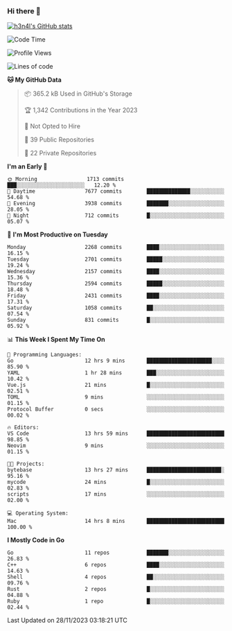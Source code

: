 ### Hi there 👋

[![h3n4l's GitHub stats](https://github-readme-stats.vercel.app/api?username=h3n4l&count_private=true&show_icons=true&theme=radical)](https://github.com/h3n4l/github-readme-stats)

<!--START_SECTION:waka-->
![Code Time](http://img.shields.io/badge/Code%20Time-1%2C735%20hrs%2044%20mins-blue)

![Profile Views](http://img.shields.io/badge/Profile%20Views-1-blue)

![Lines of code](https://img.shields.io/badge/From%20Hello%20World%20I%27ve%20Written-3.7%20million%20lines%20of%20code-blue)

**🐱 My GitHub Data** 

> 📦 365.2 kB Used in GitHub's Storage 
 > 
> 🏆 1,342 Contributions in the Year 2023
 > 
> 🚫 Not Opted to Hire
 > 
> 📜 39 Public Repositories 
 > 
> 🔑 22 Private Repositories 
 > 
**I'm an Early 🐤** 

```text
🌞 Morning                1713 commits        ███░░░░░░░░░░░░░░░░░░░░░░   12.20 % 
🌆 Daytime                7677 commits        ██████████████░░░░░░░░░░░   54.68 % 
🌃 Evening                3938 commits        ███████░░░░░░░░░░░░░░░░░░   28.05 % 
🌙 Night                  712 commits         █░░░░░░░░░░░░░░░░░░░░░░░░   05.07 % 
```
📅 **I'm Most Productive on Tuesday** 

```text
Monday                   2268 commits        ████░░░░░░░░░░░░░░░░░░░░░   16.15 % 
Tuesday                  2701 commits        █████░░░░░░░░░░░░░░░░░░░░   19.24 % 
Wednesday                2157 commits        ████░░░░░░░░░░░░░░░░░░░░░   15.36 % 
Thursday                 2594 commits        █████░░░░░░░░░░░░░░░░░░░░   18.48 % 
Friday                   2431 commits        ████░░░░░░░░░░░░░░░░░░░░░   17.31 % 
Saturday                 1058 commits        ██░░░░░░░░░░░░░░░░░░░░░░░   07.54 % 
Sunday                   831 commits         █░░░░░░░░░░░░░░░░░░░░░░░░   05.92 % 
```


📊 **This Week I Spent My Time On** 

```text
💬 Programming Languages: 
Go                       12 hrs 9 mins       █████████████████████░░░░   85.90 % 
YAML                     1 hr 28 mins        ███░░░░░░░░░░░░░░░░░░░░░░   10.42 % 
Vue.js                   21 mins             █░░░░░░░░░░░░░░░░░░░░░░░░   02.51 % 
TOML                     9 mins              ░░░░░░░░░░░░░░░░░░░░░░░░░   01.15 % 
Protocol Buffer          0 secs              ░░░░░░░░░░░░░░░░░░░░░░░░░   00.02 % 

🔥 Editors: 
VS Code                  13 hrs 59 mins      █████████████████████████   98.85 % 
Neovim                   9 mins              ░░░░░░░░░░░░░░░░░░░░░░░░░   01.15 % 

🐱‍💻 Projects: 
bytebase                 13 hrs 27 mins      ████████████████████████░   95.16 % 
mycode                   24 mins             █░░░░░░░░░░░░░░░░░░░░░░░░   02.83 % 
scripts                  17 mins             ░░░░░░░░░░░░░░░░░░░░░░░░░   02.00 % 

💻 Operating System: 
Mac                      14 hrs 8 mins       █████████████████████████   100.00 % 
```

**I Mostly Code in Go** 

```text
Go                       11 repos            ███████░░░░░░░░░░░░░░░░░░   26.83 % 
C++                      6 repos             ████░░░░░░░░░░░░░░░░░░░░░   14.63 % 
Shell                    4 repos             ██░░░░░░░░░░░░░░░░░░░░░░░   09.76 % 
Rust                     2 repos             █░░░░░░░░░░░░░░░░░░░░░░░░   04.88 % 
Ruby                     1 repo              █░░░░░░░░░░░░░░░░░░░░░░░░   02.44 % 
```




 Last Updated on 28/11/2023 03:18:21 UTC
<!--END_SECTION:waka-->

